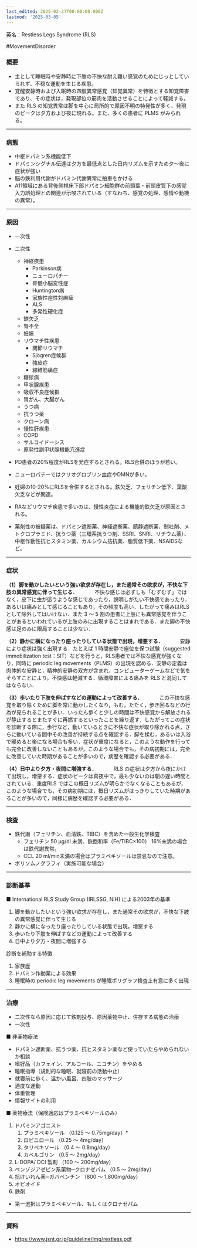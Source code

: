 ```yaml
---
last_edited: 2025-02-27T00:00:00.000Z
lastmod: '2025-03-05'
---
```





英名：Restless Legs Syndrome (RLS)

#MovementDisorder

### 概要

- 主として睡眠時や安静時に下肢の不快な耐え難い感覚のためにじっとしていられず、不穏な運動を生じる疾患。
- 覚醒安静時および入眠時の四肢異常感覚（知覚異常）を特徴とする知覚障害であり、その症状は，発現部位の筋肉を活動させることによって軽減する。
- また RLS の知覚異常は脚を中心に局所的で原因不明の特発性が多く、発現のピークは夕方および夜に現れる。また、多くの患者に PLMS がみられる。

---
### 病態

- 中枢ドパミン系機能低下
- ドパミンシグナル伝達は夕方を最低点とした日内リズムを示すため夕～夜に症状が強い
- 脳の鉄利用代謝がドパミン代謝異常に拍車をかける
- A11領域にある背後側視床下部ドパミン細胞群の前頭葉・前頭皮質下の感覚入力誤処理との関連が示唆されている（すなわち、感覚の処理、感情や動機の異常）。

---
### 原因

- 一次性
- 二次性
	- 神経疾患
		- Parkinson病
		- ニューロパチー
		- 脊髄小脳変性症
		- Huntington病
		- 家族性痙性対麻痺
		- ALS
		- 多発性硬化症
	- 鉄欠乏
	- 腎不全
	- 妊娠
	- リウマチ性疾患
		- 関節リウマチ
		- Sjögren症候群
		- 強皮症
		- 線維筋痛症
	- 糖尿病
	- 甲状腺疾患
	- 吸収不良症候群
	- 胃がん、大腸がん
	- うつ病
	- 抗うつ薬
	- クローン病
	- 慢性肝疾患
	- COPD
	- サルコイドーシス
	- 原発性副甲状腺機能亢進症


- PD患者の20%程度がRLSを発症するとされる。RLS合併のほうが若い。
- ニューロパチーではクリオグロブリン血症やDMNが多い。
- 妊婦の10-20%にRLSを合併するとされる。鉄欠乏、フェリチン低下、葉酸欠乏などが関連。
- RAなどリウマチ疾患で多いのは、慢性炎症による機能的鉄欠乏が原因とされる。
- 薬剤性の被疑薬は、ドパミン遮断薬、神経遮断薬、鎮静遮断薬、制吐剤、メトクロプラミド、抗うつ薬（三環系抗うつ剤、SSRI、SNRI、リチウム薬）、中枢作動性抗ヒスタミン薬、カルシウム拮抗薬、脂質低下薬、NSAIDSなど。

---
### 症状

**（1）脚を動かしたいという強い欲求が存在し，また通常その欲求が，不快な下肢の異常感覚に伴って生じる．**
　　　不快な感じは必ずしも「むずむず」ではなく，皮下に虫が這うような感じであったり，説明しがたい不快感であったり，あるいは痛みとして感じることもあり，その頻度も高い．したがって痛みはRLS として除外してはいけない．また 3 ～ 5 割の患者に上肢にも異常感覚を伴うことがあるといわれているが上肢のみに出現することはまれである．また脚の不快感は足のみに限局することは少ない．

**（2）静かに横になったり座ったりしている状態で出現，増悪する．**
　　　安静により症状は強く出現する．たとえば 1 時間安静で座位を保つ試験（suggested immobilization test：SIT）などを行うと，RLS患者では不快な感覚が強くなり，同時に periodic leg movements（PLMS）の出現を認める．安静の定義は肉体的な安静と，精神的安静の双方が含まれ，コンピューターゲームなどで気をそらすことにより，不快感は軽減する．循環障害による痛みを RLS と混同してはならない．

**（3）歩いたり下肢を伸ばすなどの運動によって改善する．**
　　　この不快な感覚を取り除くために脚を常に動かしたくなり，もむ，たたく，歩き回るなどの行為が見られることが多い．いったん歩くと少しの時間は不快感覚から解放されるが静止するとまたすぐに再燃するといったことを繰り返す．したがってこの症状を診断する際に，歩行など，動いているときに不快な症状が取り除かれる点，さらに動いている間中その改善が持続する点を確認する．脚を揉む，あるいは入浴で暖めると楽になる場合も多い．症状が重度になると，このような動作を行っても完全に改善しないこともあるが，このような場合でも，その病初期には，完全に改善していた時期があることが多いので，病歴を確認する必要がある．

**（4）日中より夕方・夜間に増強する．**
　　　RLS の症状は夕方から夜にかけて出現し，増悪する．症状のピークは真夜中で，最も少ないのは朝の遅い時間とされている．重度RLS ではこの概日リズムが明らかでなくなることもあるが，このような場合でも，その病初期には，概日リズムがはっきりしていた時期があることが多いので，同様に病歴を確認する必要がある．

---
### 検査

- 鉄代謝（フェリチン、血清鉄、TIBC）を含めた一般生化学検査
	- フェリチン 50 μg/dl 未満、鉄飽和率（Fe/TIBC×100） 16%未満の場合は鉄代謝異常。
	- CCL 20 ml/min未満の場合はプラミペキソールは禁忌なので注意。
- ポリソムノグラフィ（実施可能な場合）


---
### 診断基準

■ International RLS Study Group (IRLSSG, NIH) による2003年の基準

1. 脚を動かしたいという強い欲求が存在し，また通常その欲求が，不快な下肢の異常感覚に伴って生じる
2. 静かに横になったり座ったりしている状態で出現，増悪する
3. 歩いたり下肢を伸ばすなどの運動によって改善する
4. 日中より夕方・夜間に増強する

診断を補助する特徴
1. 家族歴
2. ドパミン作動薬による効果
3. 睡眠時の periodic leg movements が睡眠ポリグラフ検査上有意に多く出現

---
### 治療

- 二次性なら原因に応じて鉄剤投与、原因薬物中止、併存する病態の治療
- 一次性

■ 非薬物療法
- ドパミン遮断薬、抗うつ薬、抗ヒスタミン薬など使っていたらやめられないか相談
- 嗜好品（カフェイン、アルコール、ニコチン）をやめる
- 睡眠指導（規則的な睡眠、就寝前の活動中止）
- 就寝前に歩く、温かい風呂、四肢のマッサージ
- 適度な運動
- 体重管理
- 情報サイトの利用

■ 薬物療法（保険適応はプラミペキソールのみ）
1. ドパミンアゴニスト
	1. プラミペキソール （0.125 ～ 0.75mg/day）*
	2. ロピニロール （0.25 ～ 4mg/day）
	3. タリペキソール （0.4 ～ 0.8mg/day）
	4. カベルゴリン （0.5 ～ 2mg/day）
2. L-DOPA/ DCI 製剤 （100 ～ 200mg/day）
3. ベンゾジアゼピン系薬物─クロナゼパム （0.5 ～ 2mg/day）
4. 抗けいれん薬─ガバペンチン （800 ～ 1,800mg/day）
5. オピオイド
6. 鉄剤

- 第一選択はプラミペキソール、もしくはクロナゼパム

---
### 資料

- https://www.jsnt.gr.jp/guideline/img/restless.pdf
